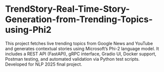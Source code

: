 # TrendStory-Real-Time-Story-Generation-from-Trending-Topics-using-Phi2
This project fetches live trending topics from Google News and YouTube and generates contextual stories using Microsoft’s Phi-2 language model. It includes a REST API (FastAPI), gRPC interface, Gradio UI, Docker support, Postman testing, and automated validation via Python test scripts. Developed for NLP 2025 final project.
